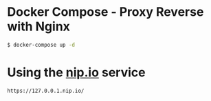 # Docker Compose - Proxy Reverse with Nginx

```bash
$ docker-compose up -d
```

# Using the [nip.io](https://nip.io/) service

```bash
https://127.0.0.1.nip.io/
```
